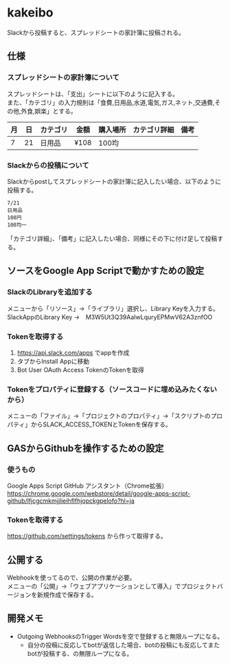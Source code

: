 # kakeibo
Slackから投稿すると、スプレッドシートの家計簿に投稿される。

## 仕様
### スプレッドシートの家計簿について
スプレッドシートは、「支出」シートに以下のように記入する。  
また、「カテゴリ」の入力規則は「食費,日用品,水道,電気,ガス,ネット,交通費,その他,外食,娯楽」とする。

| 月 | 日 | カテゴリ | 金額  | 購入場所 | カテゴリ詳細 | 備考 |
|----|----|--------|------|----------|------------|-----|
| 7  | 21 | 日用品  | ¥108 | 100均    |            |     |

### Slackからの投稿について
Slackからpostしてスプレッドシートの家計簿に記入したい場合、以下のように投稿する。

```
7/21
日用品
108円
100均一
```

「カテゴリ詳細」、「備考」に記入したい場合、同様にその下に付け足して投稿する。

## ソースをGoogle App Scriptで動かすための設定
### SlackのLibraryを追加する
メニューから「リソース」→「ライブラリ」選択し、Library Keyを入力する。  
SlackAppのLibrary Key →　M3W5Ut3Q39AaIwLquryEPMwV62A3znfOO

### Tokenを取得する
1. https://api.slack.com/apps でappを作成
2. タブからInstall Appに移動
3. Bot User OAuth Access TokenのTokenを取得

### Tokenをプロパティに登録する（ソースコードに埋め込みたくないから）
メニューの「ファイル」→「プロジェクトのプロパティ」→「スクリプトのプロパティ」からSLACK_ACCESS_TOKENとTokenを保存する。

## GASからGithubを操作するための設定
### 使うもの
Google Apps Script GitHub アシスタント（Chrome拡張）  
https://chrome.google.com/webstore/detail/google-apps-script-github/lfjcgcmkmjjlieihflfhjopckgpelofo?hl=ja

### Tokenを取得する
https://github.com/settings/tokens から作って取得する。

## 公開する
Webhookを使ってるので、公開の作業が必要。  
メニューの「公開」→「ウェブアプリケーションとして導入」でプロジェクトバージョンを新規作成で保存する。

## 開発メモ
- Outgoing WebhooksのTrigger Wordsを空で登録すると無限ループになる。
    - 自分の投稿に反応してbotが返信した場合、botの投稿にも反応してまたbotが投稿する、の無限ループになる。
